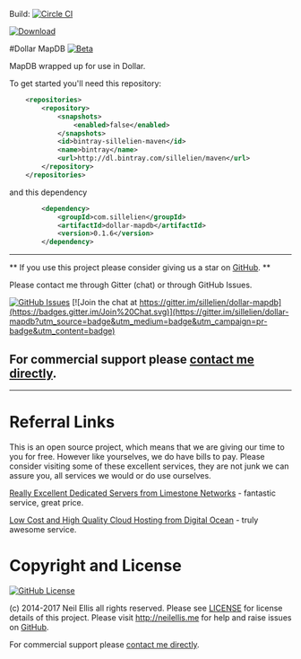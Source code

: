 

Build: [![Circle CI](https://circleci.com/gh/sillelien/dollar-mapdb.png?style=badge)](https://circleci.com/gh/sillelien/dollar-mapdb)

[ ![Download](https://api.bintray.com/packages/sillelien/maven/dollar-mapdb/images/download.svg) ](https://bintray.com/sillelien/maven/dollar-mapdb/_latestVersion)

#Dollar MapDB [![Beta](https://img.shields.io/badge/Status-Beta-green.svg?style=flat)](http://github.com/sillelien/dollar-mapdb)

MapDB wrapped up for use in Dollar.

To get started you'll need this repository:


```xml
    <repositories>
        <repository>
            <snapshots>
                <enabled>false</enabled>
            </snapshots>
            <id>bintray-sillelien-maven</id>
            <name>bintray</name>
            <url>http://dl.bintray.com/sillelien/maven</url>
        </repository>
    </repositories>
```  

and this dependency

```xml
        <dependency>
            <groupId>com.sillelien</groupId>
            <artifactId>dollar-mapdb</artifactId>
            <version>0.1.6</version>
        </dependency>
```

-------

** If you use this project please consider giving us a star on [GitHub](http://github.com/sillelien/dollar-mapdb). **

Please contact me through Gitter (chat) or through GitHub Issues.

[![GitHub Issues](https://img.shields.io/github/issues/sillelien/dollar-mapdb.svg)](https://github.com/sillelien/dollar-mapdb/issues) [![Join the chat at https://gitter.im/sillelien/dollar-mapdb](https://badges.gitter.im/Join%20Chat.svg)](https://gitter.im/sillelien/dollar-mapdb?utm_source=badge&utm_medium=badge&utm_campaign=pr-badge&utm_content=badge)

For commercial support please <a href="mailto:hello@neilellis.me">contact me directly</a>.
-------

--------

# Referral Links

This is an open source project, which means that we are giving our time to you for free. However like yourselves, we do have bills to pay. Please consider visiting some of these excellent services, they are not junk we can assure you, all services we would or do use ourselves.

[Really Excellent Dedicated Servers from Limestone Networks](http://www.limestonenetworks.com/?utm_campaign=rwreferrer&utm_medium=affiliate&utm_source=RFR16798) - fantastic service, great price.

[Low Cost and High Quality Cloud Hosting from Digital Ocean](https://www.digitalocean.com/?refcode=7b4639fc8194) - truly awesome service.

# Copyright and License

[![GitHub License](https://img.shields.io/github/license/sillelien/dollar-mapdb.svg)](https://raw.githubusercontent.com/sillelien/dollar-mapdb/master/LICENSE)

(c) 2014-2017 Neil Ellis all rights reserved. Please see [LICENSE](https://raw.githubusercontent.com/sillelien/dollar-mapdb/master/LICENSE) for license details of this project. Please visit http://neilellis.me for help and raise issues on [GitHub](https://github.com/sillelien/dollar-mapdb/issues).

For commercial support please <a href="mailto:hello@neilellis.me">contact me directly</a>.

<div width="100%" align="right">
<img>
</div>
